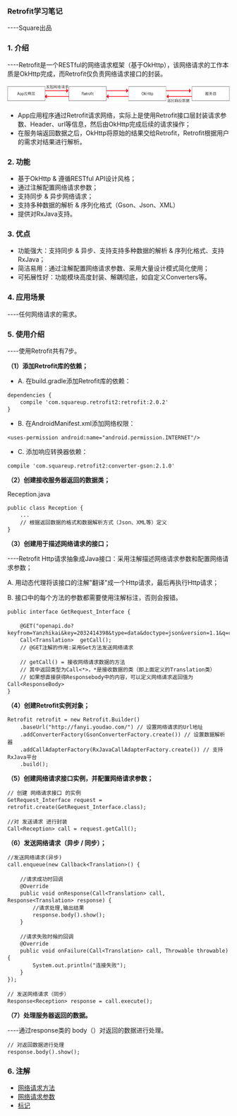 ### Retrofit学习笔记

----Square出品

### 1. 介绍

----Retrofit是一个RESTful的网络请求框架（基于OkHttp），该网络请求的工作本质是OkHttp完成，而Retrofit仅负责网络请求接口的封装。

![image](https://github.com/zhaoqingyue/ZQYRetrofitDemo/blob/master/img/1.png)

- App应用程序通过Retrofit请求网络，实际上是使用Retrofit接口层封装请求参数、Header、url等信息，然后由OkHttp完成后续的请求操作；
- 在服务端返回数据之后，OkHttp将原始的结果交给Retrofit，Retrofit根据用户的需求对结果进行解析。

### 2. 功能
- 基于OkHttp & 遵循RESTful API设计风格；
- 通过注解配置网络请求参数；
- 支持同步 & 异步网络请求；
- 支持多种数据的解析 & 序列化格式（Gson、Json、XML）
- 提供对RxJava支持。

### 3. 优点
- 功能强大：支持同步 & 异步、支持支持多种数据的解析 & 序列化格式、支持RxJava；
- 简洁易用：通过注解配置网络请求参数、采用大量设计模式简化使用；
- 可拓展性好：功能模块高度封装、解耦彻底，如自定义Converters等。

### 4. 应用场景

----任何网络请求的需求。

### 5. 使用介绍
----使用Retrofit共有7步。

**（1）添加Retrofit库的依赖；**

- A. 在build.gradle添加Retrofit库的依赖：
```
dependencies {
    compile 'com.squareup.retrofit2:retrofit:2.0.2'
}
```

- B. 在AndroidManifest.xml添加网络权限：
```
<uses-permission android:name="android.permission.INTERNET"/>
```

- C. 添加响应转换器依赖：
```
compile 'com.squareup.retrofit2:converter-gson:2.1.0'
```

**（2）创建接收服务器返回的数据类；**

Reception.java
```
public class Reception {
    ...
    // 根据返回数据的格式和数据解析方式（Json、XML等）定义
}
```

**（3）创建用于描述网络请求的接口；**

----Retrofit Http请求抽象成Java接口：采用注解描述网络请求参数和配置网络请求参数；

A. 用动态代理将该接口的注解"翻译"成一个Http请求，最后再执行Http请求；

B. 接口中的每个方法的参数都需要使用注解标注，否则会报错。

```
public interface GetRequest_Interface {

    @GET("openapi.do?keyfrom=Yanzhikai&key=2032414398&type=data&doctype=json&version=1.1&q=car")
    Call<Translation>  getCall();
    // @GET注解的作用:采用Get方法发送网络请求

    // getCall() = 接收网络请求数据的方法
    // 其中返回类型为Call<*>，*是接收数据的类（即上面定义的Translation类）
    // 如果想直接获得Responsebody中的内容，可以定义网络请求返回值为Call<ResponseBody>
}
```

**（4）创建Retrofit实例对象；**

```
Retrofit retrofit = new Retrofit.Builder()
    .baseUrl("http://fanyi.youdao.com/") // 设置网络请求的Url地址
    .addConverterFactory(GsonConverterFactory.create()) // 设置数据解析器
    .addCallAdapterFactory(RxJavaCallAdapterFactory.create()) // 支持RxJava平台
    .build();
```

**（5）创建网络请求接口实例，并配置网络请求参数；**

```
// 创建 网络请求接口 的实例
GetRequest_Interface request = retrofit.create(GetRequest_Interface.class);

//对 发送请求 进行封装
Call<Reception> call = request.getCall();
```

**（6）发送网络请求（异步 / 同步）；**

```
//发送网络请求(异步)
call.enqueue(new Callback<Translation>() {

    //请求成功时回调
    @Override
    public void onResponse(Call<Translation> call, Response<Translation> response) {
        //请求处理,输出结果
        response.body().show();
    }

    //请求失败时候的回调
    @Override
    public void onFailure(Call<Translation> call, Throwable throwable) {
        System.out.println("连接失败");
    }
});

// 发送网络请求（同步）
Response<Reception> response = call.execute();
```

**（7）处理服务器返回的数据。**

----通过response类的 body（）对返回的数据进行处理。

```
// 对返回数据进行处理
response.body().show();
```

### 6. 注解

- [网络请求方法](https://github.com/zhaoqingyue/ZQYAndroidNotes/blob/master/%E7%BD%91%E7%BB%9C%E6%A1%86%E6%9E%B6/Retrofit%E6%B3%A8%E8%A7%A3-%E8%AF%B7%E6%B1%82%E6%96%B9%E6%B3%95.md)
- [网络请求参数](https://github.com/zhaoqingyue/ZQYAndroidNotes/blob/master/%E7%BD%91%E7%BB%9C%E6%A1%86%E6%9E%B6/Retrofit%E6%B3%A8%E8%A7%A3-%E8%AF%B7%E6%B1%82%E5%8F%82%E6%95%B0.md)
- [标记](https://github.com/zhaoqingyue/ZQYAndroidNotes/blob/master/%E7%BD%91%E7%BB%9C%E6%A1%86%E6%9E%B6/Retrofit%E6%B3%A8%E8%A7%A3-%E6%A0%87%E8%AE%B0.md)


